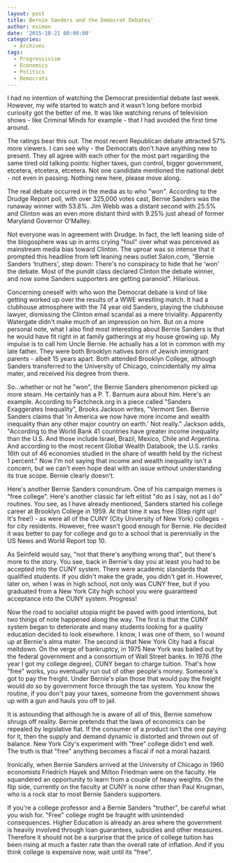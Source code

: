 ```yaml
---
layout: post
title: Bernie Sanders and the Democrat Debates'
author: esimon
date: '2015-10-21 00:00:00'
categories:
  - Archives
tags:
  - Progressivism
  - Economics
  - Politics
  - Democrats
---
```

I had no intention of watching the Democrat presidential debate last week. However, my wife started to watch and it wasn't long before morbid curiosity got the better of me. It was like watching reruns of television shows - like Criminal Minds for example - that I had avoided the first time around. 

The ratings bear this out. The most recent Republican debate attracted 57% more viewers. I can see why - the Democrats don't have anything new to present. They all agree with each other for the most part regarding the same tired old talking points: higher taxes, gun control, bigger government, etcetera, etcetera, etcetera. Not one candidate mentioned the national debt - not even in passing. Nothing new here, please move along. 

The real debate occurred in the media as to who "won". According to the Drudge Report poll, with over 325,000 votes cast, Bernie Sanders was the runaway winner with 53.8%. Jim Webb was a distant second with 25.5% and Clinton was an even more distant third with 9.25% just ahead of former Maryland Governor O'Malley. 

Not everyone was in agreement with Drudge. In fact, the left leaning side of the blogosphere was up in arms crying "foul" over what was perceived as mainstream media bias toward Clinton. The uproar was so intense that it prompted this headline from left leaning news outlet Salon.com, "Bernie Sanders ‘truthers', step down: There's no conspiracy to hide that he ‘won' the debate. Most of the pundit class declared Clinton the debate winner, and now some Sanders supporters are getting paranoid". Hilarious. 

Concerning oneself with who won the Democrat debate is kind of like getting worked up over the results of a WWE wrestling match. It had a clubhouse atmosphere with the 74 year old Sanders, playing the clubhouse lawyer, dismissing the Clinton email scandal as a mere triviality. Apparently Watergate didn't make much of an impression on him. But on a more personal note, what I also find most interesting about Bernie Sanders is that he would have fit right in at family gatherings at my house growing up. My impulse is to call him Uncle Bernie. He actually has a lot in common with my late father. They were both Brooklyn natives born of Jewish immigrant parents - albeit 15 years apart. Both attended Brooklyn College, although Sanders transferred to the University of Chicago, coincidentally my alma mater, and received his degree from there. 

So…whether or not he "won", the Bernie Sanders phenomenon picked up more steam. He certainly has a P. T. Barnum aura about him. Here's an example. According to Factcheck.org in a piece called "Sanders Exaggerates Inequality", Brooks Jackson writes, "Vermont Sen. Bernie Sanders claims that ‘in America we now have more income and wealth inequality than any other major country on earth.' Not really." Jackson adds, "According to the World Bank 41 countries have greater income inequality than the U.S. And those include Israel, Brazil, Mexico, Chile and Argentina. And according to the most recent Global Wealth Databook, the U.S. ranks 16th out of 46 economies studied in the share of wealth held by the richest 1 percent." Now I'm not saying that income and wealth inequality isn't a concern, but we can't even hope deal with an issue without understanding its true scope. Bernie clearly doesn't. 

Here's another Bernie Sanders conundrum. One of his campaign memes is "free college". Here's another classic far left elitist "do as I say, not as I do" routines. You see, as I have already mentioned, Sanders started his college career at Brooklyn College in 1959. At that time it was free (Step right up! It's free!) - as were all of the CUNY (City University of New York) colleges - for city residents. However, free wasn't good enough for Bernie. He decided it was better to pay for college and go to a school that is perennially in the US News and World Report top 10. 

As Seinfeld would say, "not that there's anything wrong that", but there's more to the story. You see, back in Bernie's day you at least you had to be accepted into the CUNY system. There were academic standards that qualified students. If you didn't make the grade, you didn't get in. However, later on, when I was in high school, not only was CUNY free, but if you graduated from a New York City high school you were guaranteed acceptance into the CUNY system. Progress!

Now the road to socialist utopia might be paved with good intentions, but two things of note happened along the way. The first is that the CUNY system began to deteriorate and many students looking for a quality education decided to look elsewhere. I know, I was one of them, so I wound up at Bernie's alma mater. The second is that New York City had a fiscal meltdown. On the verge of bankruptcy, in 1975 New York was bailed out by the federal government and a consortium of Wall Street banks. In 1976 (the year I got my college degree), CUNY began to charge tuition. That's how "free" works, you eventually run out of other people's money. Someone's got to pay the freight. Under Bernie's plan those that would pay the freight would do so by government force through the tax system. You know the routine, if you don't pay your taxes, someone from the government shows up with a gun and hauls you off to jail. 

It is astounding that although he is aware of all of this, Bernie somehow shrugs off reality. Bernie pretends that the laws of economics can be repealed by legislative fiat. If the consumer of a product isn't the one paying for it, then the supply and demand dynamic is distorted and thrown out of balance. New York City's experiment with "free" college didn't end well. The truth is that "free" anything becomes a fiscal if not a moral hazard. 

Ironically, when Bernie Sanders arrived at the University of Chicago in 1960 economists Friedrich Hayek and Milton Friedman were on the faculty. He squandered an opportunity to learn from a couple of heavy weights. On the flip side, currently on the faculty at CUNY is none other than Paul Krugman, who is a rock star to most Bernie Sanders supporters. 

If you're a college professor and a Bernie Sanders "truther", be careful what you wish for. "Free" college might be fraught with unintended consequences. Higher Education is already an area where the government is heavily involved through loan guarantees, subsidies and other measures. Therefore it should not be a surprise that the price of college tuition has been rising at much a faster rate than the overall rate of inflation. And if you think college is expensive now, wait until its "free". 

